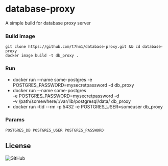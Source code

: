 # database-proxy
A simple build for database proxy server 

### Build image
	git clone https://github.com/t7hm1/database-proxy.git && cd database-proxy
	docker image build -t db_proxy .
### Run 
* docker run --name some-postgres -e POSTGRES_PASSWORD=mysecretpassword -d db_proxy
* docker run --name some-postgres \
				-e POSTGRES_PASSWORD=mysecretpassword -d \
				-v /path/somewhere/:/var/lib/postgresql/data/ db_proxy
* docker run -tid --rm -p 5432 -e POSTGRES_USER=someuser db_proxy
### Params
	POSTGRES_DB POSTGRES_USER POSTGRES_PASSWORD
	
## License
![GitHub](https://img.shields.io/github/license/t7hm1/database-proxy)
